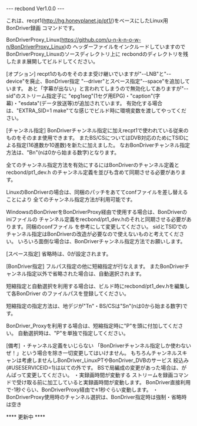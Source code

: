 --- recbond Ver1.0.0 ---

これは、recpt1(http://hg.honeyplanet.jp/pt1/)をベースにしたLinux用BonDriver録画
コマンドです。

BonDriverProxy_Linux(https://github.com/u-n-k-n-o-w-n/BonDriverProxy_Linux)の
ヘッダーファイルをインクルードしていますのでBonDriverProxy_Linuxのソースディレクトリ上に
recbondのディレクトリを残したまま展開してビルドしてください。


[オプション]
recpt1のものをそのまま受け継いでいますが"--LNB"と"--device"を廃止、BonDriver指定
"--driver"とスペース指定"--space"を追加しています。
あと「字幕が出ない」と言われてしまうので無効化してありますが"--sid"のストリーム指定子に
"epg1seg"(1セグ用EPG)・"caption"(字幕)・"esdata"(データ放送等)が追加されています。
有効化する場合は、"EXTRA_SID=1 make"てな感じでビルド時に環境変数を渡してやってください。


[チャンネル指定]
BonDriverチャンネル指定に加えrecpt1で使われている従来のものをそのまま使用できます。
またBS/CSについてはDVB対応のためにTSIDによる指定(16進数か10進数)を新たに加えました。
なおBonDriverチャンネル指定方法は、"Bn"(nは0から始まる数字)となります。

全てのチャンネル指定方法を有効にするにはBonDriverのチャンネル定義とrecbond/pt1_dev.h
のチャンネル定義を並びも含めて同期させる必要があります。

LinuxのBonDriverの場合は、同梱のパッチをあててconfファイルを差し替えることにより
全てのチャンネル指定方法が利用可能です。

WindowsのBonDriverをBonDriverProxy経由で使用する場合は、BonDriverのiniファイルの
チャンネル定義をrecbond/pt1_dev.hのそれと同期させる必要があります。同梱のconfファイル
を参考にして変更してください。
sidとTSIDでのチャンネル指定はBonDriverの改造が必要なので使えないものと考えてください。
いろいろ面倒な場合は、BonDriverチャンネル指定方法でお願いします。


[スペース指定]
省略時は、0が設定されます。


[BonDriver指定]
フルパス指定の他に短縮指定が行なえます。
またBonDriverチャンネル指定以外で省略された場合は、自動選択されます。

短縮指定と自動選択を利用する場合は、ビルド時にrecbond/pt1_dev.hを編集して各BonDriver
のファイルパスを登録してください。

短縮指定の指定方法は、地デジが"Tn"・BS/CSは"Sn"(nは0から始まる数字)です。

BonDriver_Proxyを利用する場合は、短縮指定時に"P"を頭に付加してください。
自動選択時は、"P"を単独で指定してください。


[備考]
・チャンネル定義をいじらない
  「BonDriverチャンネル指定しか使わないぜ！」という場合を除き一切変更してはいけません。
  もちろんチャンネルスキャンは考慮しませんしBonDriver_LinuxPTやBonDriver_DVBのサービス
  絞込み(#USESERVICEID=1)は以ての外です。
  BSで局編成の変更があった場合は、がんばって変更してください。
・実録画時間が変動する
  ストリームを録画コマンドで受け取る前に加工していると実録画時間が変動します。
  BonDriver直接利用で-1秒ぐらい、BonDriverProxy経由で±1秒ぐらい変動します。
・BonDriverProxy使用時のチャンネル選択は、BonDriver指定時は強制・省略時は空き

**** 更新中 ****
